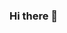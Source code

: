 ### Hi there 👋

<!--
**stmatth3w1/stmatth3w1** is a ✨ _special_ ✨ repository because its `README.md` (this file) appears on your GitHub profile.

Here are some ideas to get you started:

- 🔭 I’m currently working on recovering my life, my wallet, and learning to build something to save others the trip...
- 🌱 I’m currently learning coding, and reconciling multiple law diciplines.
- 👯 I’m looking to collaborate on future project/s, streamlining algorythmic asset management, and meaningfull, realtime access to the justice system for everyone.ie; in your pocket, because "there's an app for that." A comprehensive one. 
- 🤔 I’m looking for help with any of the above.
- 💬 Ask me about anything.
- 📫 How to reach me: here, or, spiritualwonderboy@protonmail.ch ...
- ⚡ Fun fact: you're on a giant space rock, spinninng through infinite nothingness, and the infinite nothingness is expanding,... that makes no f**king sense.
-->
